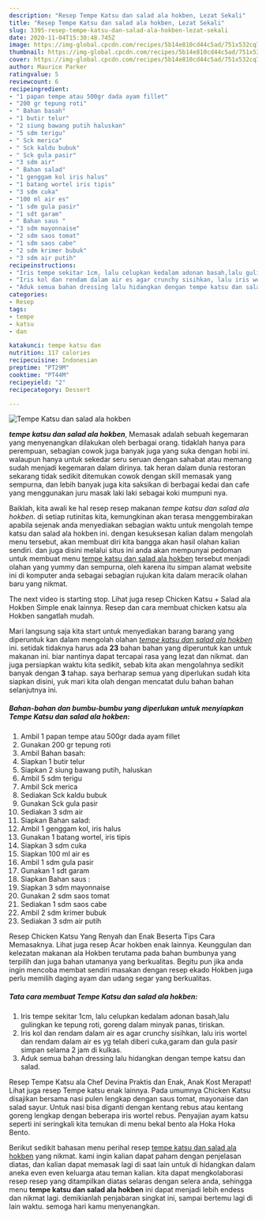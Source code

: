 ```yaml
---
description: "Resep Tempe Katsu dan salad ala hokben, Lezat Sekali"
title: "Resep Tempe Katsu dan salad ala hokben, Lezat Sekali"
slug: 3395-resep-tempe-katsu-dan-salad-ala-hokben-lezat-sekali
date: 2020-11-04T15:30:48.745Z
image: https://img-global.cpcdn.com/recipes/5b14e810cd44c5ad/751x532cq70/tempe-katsu-dan-salad-ala-hokben-foto-resep-utama.jpg
thumbnail: https://img-global.cpcdn.com/recipes/5b14e810cd44c5ad/751x532cq70/tempe-katsu-dan-salad-ala-hokben-foto-resep-utama.jpg
cover: https://img-global.cpcdn.com/recipes/5b14e810cd44c5ad/751x532cq70/tempe-katsu-dan-salad-ala-hokben-foto-resep-utama.jpg
author: Maurice Parker
ratingvalue: 5
reviewcount: 6
recipeingredient:
- "1 papan tempe atau 500gr dada ayam fillet"
- "200 gr tepung roti"
- " Bahan basah"
- "1 butir telur"
- "2 siung bawang putih haluskan"
- "5 sdm terigu"
- " Sck merica"
- " Sck kaldu bubuk"
- " Sck gula pasir"
- "3 sdm air"
- " Bahan salad"
- "1 genggam kol iris halus"
- "1 batang wortel iris tipis"
- "3 sdm cuka"
- "100 ml air es"
- "1 sdm gula pasir"
- "1 sdt garam"
- " Bahan saus "
- "3 sdm mayonnaise"
- "2 sdm saos tomat"
- "1 sdm saos cabe"
- "2 sdm krimer bubuk"
- "3 sdm air putih"
recipeinstructions:
- "Iris tempe sekitar 1cm, lalu celupkan kedalam adonan basah,lalu gulingkan ke tepung roti, goreng dalam minyak panas, tiriskan."
- "Iris kol dan rendam dalam air es agar crunchy sisihkan, lalu iris wortel dan rendam dalam air es yg telah diberi cuka,garam dan gula pasir simpan selama 2 jam di kulkas."
- "Aduk semua bahan dressing lalu hidangkan dengan tempe katsu dan salad."
categories:
- Resep
tags:
- tempe
- katsu
- dan

katakunci: tempe katsu dan 
nutrition: 117 calories
recipecuisine: Indonesian
preptime: "PT29M"
cooktime: "PT44M"
recipeyield: "2"
recipecategory: Dessert

---
```



![Tempe Katsu dan salad ala hokben](https://img-global.cpcdn.com/recipes/5b14e810cd44c5ad/751x532cq70/tempe-katsu-dan-salad-ala-hokben-foto-resep-utama.jpg)

<b><i>tempe katsu dan salad ala hokben</i></b>, Memasak adalah sebuah kegemaran yang menyenangkan dilakukan oleh berbagai orang. tidaklah hanya para perempuan, sebagian cowok juga banyak juga yang suka dengan hobi ini. walaupun hanya untuk sekedar seru seruan dengan sahabat atau memang sudah menjadi kegemaran dalam dirinya. tak heran dalam dunia restoran sekarang tidak sedikit ditemukan cowok dengan skill memasak yang sempurna, dan lebih banyak juga kita saksikan di berbagai kedai dan cafe yang menggunakan juru masak laki laki sebagai koki mumpuni nya.

Baiklah, kita awali ke hal resep resep makanan <i>tempe katsu dan salad ala hokben</i>. di setiap rutinitas kita, kemungkinan akan terasa menggembirakan apabila sejenak anda menyediakan sebagian waktu untuk mengolah tempe katsu dan salad ala hokben ini. dengan kesuksesan kalian dalam mengolah menu tersebut, akan membuat diri kita bangga akan hasil olahan kalian sendiri. dan juga disini melalui situs ini anda akan mempunyai pedoman untuk membuat menu <u>tempe katsu dan salad ala hokben</u> tersebut menjadi olahan yang yummy dan sempurna, oleh karena itu simpan alamat website ini di komputer anda sebagai sebagian rujukan kita dalam meracik olahan baru yang nikmat.

The next video is starting stop. Lihat juga resep Chicken Katsu + Salad ala Hokben Simple enak lainnya. Resep dan cara membuat chicken katsu ala Hokben sangatlah mudah.


Mari langsung saja kita start untuk menyediakan barang barang yang diperuntuk kan dalam mengolah olahan <u><i>tempe katsu dan salad ala hokben</i></u> ini. setidak tidaknya harus ada <b>23</b> bahan bahan yang diperuntuk kan untuk makanan ini. biar nantinya dapat tercapai rasa yang lezat dan nikmat. dan juga persiapkan waktu kita sedikit, sebab kita akan mengolahnya sedikit banyak dengan <b>3</b> tahap. saya berharap semua yang diperlukan sudah kita siapkan disini, yuk mari kita olah dengan mencatat dulu bahan bahan selanjutnya ini.

<!--inarticleads1-->

##### Bahan-bahan dan bumbu-bumbu yang diperlukan untuk menyiapkan Tempe Katsu dan salad ala hokben:

1. Ambil 1 papan tempe atau 500gr dada ayam fillet
1. Gunakan 200 gr tepung roti
1. Ambil  Bahan basah:
1. Siapkan 1 butir telur
1. Siapkan 2 siung bawang putih, haluskan
1. Ambil 5 sdm terigu
1. Ambil  Sck merica
1. Sediakan  Sck kaldu bubuk
1. Gunakan  Sck gula pasir
1. Sediakan 3 sdm air
1. Siapkan  Bahan salad:
1. Ambil 1 genggam kol, iris halus
1. Gunakan 1 batang wortel, iris tipis
1. Siapkan 3 sdm cuka
1. Siapkan 100 ml air es
1. Ambil 1 sdm gula pasir
1. Gunakan 1 sdt garam
1. Siapkan  Bahan saus :
1. Siapkan 3 sdm mayonnaise
1. Gunakan 2 sdm saos tomat
1. Sediakan 1 sdm saos cabe
1. Ambil 2 sdm krimer bubuk
1. Sediakan 3 sdm air putih


Resep Chicken Katsu Yang Renyah dan Enak Beserta Tips Cara Memasaknya. Lihat juga resep Acar hokben enak lainnya. Keunggulan dan kelezatan makanan ala Hokben terutama pada bahan bumbunya yang terpilih dan juga bahan utamanya yang berkualitas. Begitu pun jika anda ingin mencoba membat sendiri masakan dengan resep ekado Hokben juga perlu memilih daging ayam dan udang segar yang berkualitas. 

<!--inarticleads2-->

##### Tata cara membuat Tempe Katsu dan salad ala hokben:

1. Iris tempe sekitar 1cm, lalu celupkan kedalam adonan basah,lalu gulingkan ke tepung roti, goreng dalam minyak panas, tiriskan.
1. Iris kol dan rendam dalam air es agar crunchy sisihkan, lalu iris wortel dan rendam dalam air es yg telah diberi cuka,garam dan gula pasir simpan selama 2 jam di kulkas.
1. Aduk semua bahan dressing lalu hidangkan dengan tempe katsu dan salad.


Resep Tempe Katsu ala Chef Devina Praktis dan Enak, Anak Kost Merapat! Lihat juga resep Tempe katsu enak lainnya. Pada umumnya Chicken Katsu disajikan bersama nasi pulen lengkap dengan saus tomat, mayonaise dan salad sayur. Untuk nasi bisa diganti dengan kentang rebus atau kentang goreng lengkap dengan beberapa iris wortel rebus. Penyajian ayam katsu seperti ini seringkali kita temukan di menu bekal bento ala Hoka Hoka Bento. 

Berikut sedikit bahasan menu perihal resep <u>tempe katsu dan salad ala hokben</u> yang nikmat. kami ingin kalian dapat paham dengan penjelasan diatas, dan kalian dapat memasak lagi di saat lain untuk di hidangkan dalam aneka even even keluarga atau teman kalian. kita dapat mengkolaborasi resep resep yang ditampilkan diatas selaras dengan selera anda, sehingga menu <b>tempe katsu dan salad ala hokben</b> ini dapat menjadi lebih endess dan nikmat lagi. demikianlah penjabaran singkat ini, sampai bertemu lagi di lain waktu. semoga hari kamu menyenangkan.
